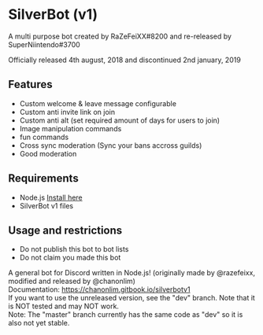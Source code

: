 # SilverBot (v1)

  A multi purpose bot created by RaZeFeiXX#8200 and re-released by SuperNiintendo#3700

Officially released 4th august, 2018 and discontinued 2nd january, 2019

## Features

 - Custom welcome & leave message configurable
 - Custom anti invite link on join
 - Custom anti alt (set required amount of days for users to join)
 - Image manipulation commands
 - fun commands
 - Cross sync moderation (Sync your bans accross guilds)
 - Good moderation
 
## Requirements

- Node.js [Install here](https://nodejs.org)
- SilverBot v1 files


## Usage and restrictions

* Do not publish this bot to bot lists
* Do not claim you made this bot


A general bot for Discord written in Node.js! (originally made by @razefeixx, modified and released by @chanonlim)  
Documentation: https://chanonlim.gitbook.io/silverbotv1  
If you want to use the unreleased version, see the "dev" branch. Note that it is NOT tested and may NOT work.  
Note: The "master" branch currently has the same code as "dev" so it is also not yet stable.
